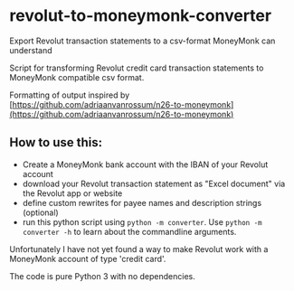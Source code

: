 # revolut-to-moneymonk-converter
Export Revolut transaction statements to a csv-format MoneyMonk can understand

Script for transforming Revolut credit card transaction statements to MoneyMonk compatible csv format.

Formatting of output inspired by [https://github.com/adriaanvanrossum/n26-to-moneymonk](https://github.com/adriaanvanrossum/n26-to-moneymonk)

## How to use this:

- Create a MoneyMonk bank account with the IBAN of your Revolut account
- download your Revolut transaction statement as "Excel document" via the Revolut app or website
- define custom rewrites for payee names and description strings (optional)
- run this python script using `python -m converter`. Use `python -m converter -h` to learn about the commandline arguments.

Unfortunately I have not yet found a way to make Revolut work with a MoneyMonk account of type 'credit card'.

The code is pure Python 3 with no dependencies.
